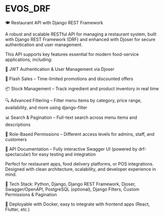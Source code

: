 # EVOS_DRF
🍽️ Restaurant API with Django REST Framework

A robust and scalable RESTful API for managing a restaurant system, built with Django REST Framework (DRF) and enhanced with Djoser for secure authentication and user management.

This API supports key features essential for modern food-service applications, including:

🔐 JWT Authentication & User Management via Djoser

🛒 Flash Sales – Time-limited promotions and discounted offers

📦 Stock Management – Track ingredient and product inventory in real time

🔍 Advanced Filtering – Filter menu items by category, price range, availability, and more using django-filter

📊 Search & Pagination – Full-text search across menu items and descriptions

🔐 Role-Based Permissions – Different access levels for admins, staff, and customers

🧪 API Documentation – Fully interactive Swagger UI (powered by drf-spectacular) for easy testing and integration

Perfect for restaurant apps, food delivery platforms, or POS integrations. Designed with clean architecture, scalability, and developer experience in mind.

🔧 Tech Stack: Python, Django, Django REST Framework, Djoser, Swagger/OpenAPI, PostgreSQL (optional), Django Filters, Custom Permissions & Pagination

🚀 Deployable with Docker, easy to integrate with frontend apps (React, Flutter, etc.)
